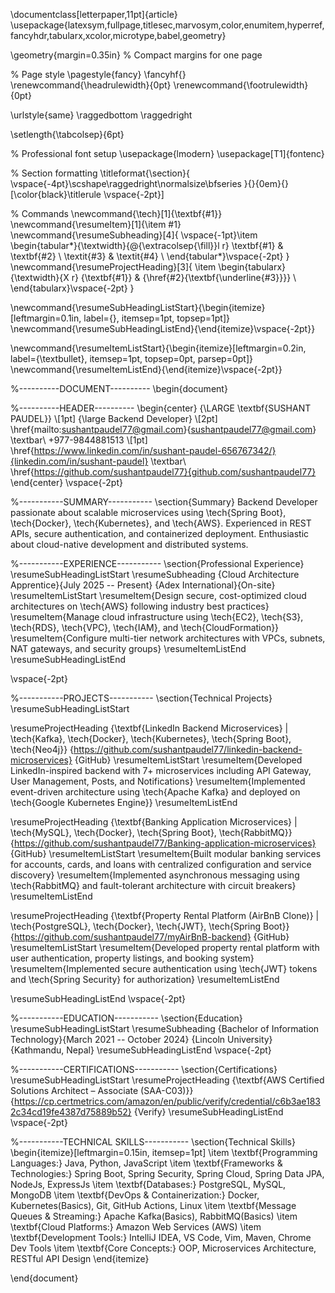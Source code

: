 \documentclass[letterpaper,11pt]{article}
\usepackage{latexsym,fullpage,titlesec,marvosym,color,enumitem,hyperref,fancyhdr,tabularx,xcolor,microtype,babel,geometry}

\geometry{margin=0.35in} % Compact margins for one page

% Page style
\pagestyle{fancy}
\fancyhf{}
\renewcommand{\headrulewidth}{0pt}
\renewcommand{\footrulewidth}{0pt}

\urlstyle{same}
\raggedbottom
\raggedright

\setlength{\tabcolsep}{6pt}

% Professional font setup
\usepackage{lmodern}
\usepackage[T1]{fontenc}

% Section formatting
\titleformat{\section}{
  \vspace{-4pt}\scshape\raggedright\normalsize\bfseries
}{}{0em}{}[\color{black}\titlerule \vspace{-2pt}]

% Commands
\newcommand{\tech}[1]{\textbf{#1}}
\newcommand{\resumeItem}[1]{\item #1}
\newcommand{\resumeSubheading}[4]{
  \vspace{-1pt}\item
    \begin{tabular*}{\textwidth}{@{\extracolsep{\fill}}l r}
      \textbf{#1} & \textbf{#2} \\
      \textit{#3} & \textit{#4} \\
    \end{tabular*}\vspace{-2pt}
}
\newcommand{\resumeProjectHeading}[3]{
    \item
    \begin{tabularx}{\textwidth}{X r}
      {\textbf{#1}} & {\href{#2}{\textbf{\underline{#3}}}} \\
    \end{tabularx}\vspace{-2pt}
}

\newcommand{\resumeSubHeadingListStart}{\begin{itemize}[leftmargin=0.1in, label={}, itemsep=1pt, topsep=1pt]}
\newcommand{\resumeSubHeadingListEnd}{\end{itemize}\vspace{-2pt}}

\newcommand{\resumeItemListStart}{\begin{itemize}[leftmargin=0.2in, label={\textbullet}, itemsep=1pt, topsep=0pt, parsep=0pt]}
\newcommand{\resumeItemListEnd}{\end{itemize}\vspace{-2pt}}

%----------DOCUMENT----------
\begin{document}

%----------HEADER----------
\begin{center}
    {\LARGE \textbf{SUSHANT PAUDEL}} \\[1pt]
    {\large Backend Developer} \\[2pt]
    \href{mailto:sushantpaudel77@gmail.com}{sushantpaudel77@gmail.com} \textbar\ 
    +977-9844881513 \\[1pt]
    \href{https://www.linkedin.com/in/sushant-paudel-656767342/}{linkedin.com/in/sushant-paudel} \textbar\ 
    \href{https://github.com/sushantpaudel77}{github.com/sushantpaudel77}
\end{center}
\vspace{-2pt}

%-----------SUMMARY-----------
\section{Summary}
Backend Developer passionate about scalable microservices using \tech{Spring Boot}, \tech{Docker}, \tech{Kubernetes}, and \tech{AWS}. Experienced in REST APIs, secure authentication, and containerized deployment. Enthusiastic about cloud-native development and distributed systems.

%-----------EXPERIENCE-----------
\section{Professional Experience}
\resumeSubHeadingListStart
  \resumeSubheading
    {Cloud Architecture Apprentice}{July 2025 -- Present}
    {Adex International}{On-site}
    \resumeItemListStart
      \resumeItem{Design secure, cost-optimized cloud architectures on \tech{AWS} following industry best practices}
      \resumeItem{Manage cloud infrastructure using \tech{EC2}, \tech{S3}, \tech{RDS}, \tech{VPC}, \tech{IAM}, and \tech{CloudFormation}}
      \resumeItem{Configure multi-tier network architectures with VPCs, subnets, NAT gateways, and security groups}
    \resumeItemListEnd
\resumeSubHeadingListEnd

\vspace{-2pt}

%-----------PROJECTS-----------
\section{Technical Projects}
\resumeSubHeadingListStart

\resumeProjectHeading
  {\textbf{LinkedIn Backend Microservices} | \tech{Kafka}, \tech{Docker}, \tech{Kubernetes}, \tech{Spring Boot}, \tech{Neo4j}}
  {https://github.com/sushantpaudel77/linkedin-backend-microservices}
  {GitHub}
\resumeItemListStart
  \resumeItem{Developed LinkedIn-inspired backend with 7+ microservices including API Gateway, User Management, Posts, and Notifications}
  \resumeItem{Implemented event-driven architecture using \tech{Apache Kafka} and deployed on \tech{Google Kubernetes Engine}}
\resumeItemListEnd

\resumeProjectHeading
  {\textbf{Banking Application Microservices} | \tech{MySQL}, \tech{Docker}, \tech{Spring Boot}, \tech{RabbitMQ}}
  {https://github.com/sushantpaudel77/Banking-application-microservices}
  {GitHub}
\resumeItemListStart
  \resumeItem{Built modular banking services for accounts, cards, and loans with centralized configuration and service discovery}
  \resumeItem{Implemented asynchronous messaging using \tech{RabbitMQ} and fault-tolerant architecture with circuit breakers}
\resumeItemListEnd

\resumeProjectHeading
  {\textbf{Property Rental Platform (AirBnB Clone)} | \tech{PostgreSQL}, \tech{Docker}, \tech{JWT}, \tech{Spring Boot}}
  {https://github.com/sushantpaudel77/myAirBnB-backend}
  {GitHub}
\resumeItemListStart
  \resumeItem{Developed property rental platform with user authentication, property listings, and booking system}
  \resumeItem{Implemented secure authentication using \tech{JWT} tokens and \tech{Spring Security} for authorization}
\resumeItemListEnd

\resumeSubHeadingListEnd
\vspace{-2pt}

%-----------EDUCATION-----------
\section{Education}
\resumeSubHeadingListStart
  \resumeSubheading
    {Bachelor of Information Technology}{March 2021 -- October 2024}
    {Lincoln University}{Kathmandu, Nepal}
\resumeSubHeadingListEnd
\vspace{-2pt}

%-----------CERTIFICATIONS-----------
\section{Certifications}
\resumeSubHeadingListStart
  \resumeProjectHeading
    {\textbf{AWS Certified Solutions Architect – Associate (SAA-C03)}}
    {https://cp.certmetrics.com/amazon/en/public/verify/credential/c6b3ae1832c34cd19fe4387d75889b52}
    {Verify}
\resumeSubHeadingListEnd
\vspace{-2pt}

%-----------TECHNICAL SKILLS-----------
\section{Technical Skills}
\begin{itemize}[leftmargin=0.15in, itemsep=1pt]
  \item \textbf{Programming Languages:} Java, Python, JavaScript
  \item \textbf{Frameworks \& Technologies:} Spring Boot, Spring Security, Spring Cloud, Spring Data JPA, NodeJs, ExpressJs
  \item \textbf{Databases:} PostgreSQL, MySQL, MongoDB
  \item \textbf{DevOps \& Containerization:} Docker, Kubernetes(Basics), Git, GitHub Actions, Linux 
  \item \textbf{Message Queues \& Streaming:} Apache Kafka(Basics), RabbitMQ(Basics)
  \item \textbf{Cloud Platforms:} Amazon Web Services (AWS)
  \item \textbf{Development Tools:} IntelliJ IDEA, VS Code, Vim, Maven, Chrome Dev Tools
  \item \textbf{Core Concepts:} OOP, Microservices Architecture, RESTful API Design
\end{itemize}

\end{document}
